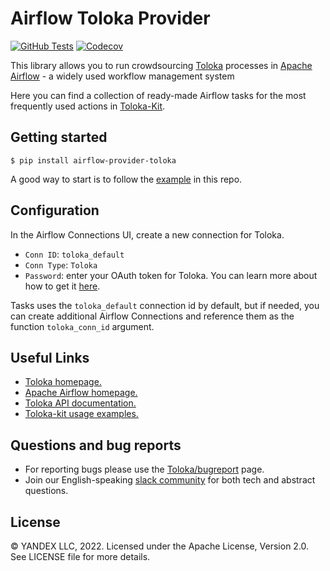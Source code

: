 # Airflow Toloka Provider

[![GitHub Tests](https://github.com/Toloka/airflow-provider-toloka/workflows/Tests/badge.svg?branch=main)](//github.com/Toloka/airflow-provider-toloka/actions?query=workflow:Tests)
[![Codecov][codecov_badge]][codecov_link]

[codecov_badge]: https://codecov.io/gh/Toloka/airflow-provider-toloka/branch/main/graph/badge.svg
[codecov_link]: https://codecov.io/gh/Toloka/airflow-provider-toloka

This library allows you to run crowdsourcing [Toloka](https://toloka.ai/) processes in [Apache Airflow](https://airflow.apache.org/) - a widely used workflow management system

Here you can find a collection of ready-made Airflow tasks for the most frequently used actions in [Toloka-Kit](https://github.com/Toloka/toloka-kit).

Getting started
--------------
```
$ pip install airflow-provider-toloka
```

A good way to start is to follow the [example](https://github.com/Toloka/airflow-provider-toloka/blob/main/toloka_provider/example_dags/text_classification.ipynb) in this repo.

Configuration
--------------
In the Airflow Connections UI, create a new connection for Toloka.

* `Conn ID`: `toloka_default`
* `Conn Type`: `Toloka`
* `Password`: enter your OAuth token for Toloka.
        You can learn more about how to get it [here](https://toloka.ai/docs/api/concepts/access.html#access__token).

Tasks uses the `toloka_default` connection id by default, but
if needed, you can create additional Airflow Connections and reference them
as the function `toloka_conn_id` argument.

Useful Links
--------------
- [Toloka homepage.](https://toloka.ai/)
- [Apache Airflow homepage.](https://airflow.apache.org/)
- [Toloka API documentation.](https://yandex.com/dev/toloka/doc/concepts/about.html?lang=en)
- [Toloka-kit usage examples.](https://github.com/Toloka/toloka-kit/tree/main/examples#toloka-kit-usage-examples)

Questions and bug reports
--------------
* For reporting bugs please use the [Toloka/bugreport](https://github.com/Toloka/airflow-provider-toloka/issues) page.
* Join our English-speaking [slack community](https://toloka.ai/community) for both tech and abstract questions.

License
-------
© YANDEX LLC, 2022. Licensed under the Apache License, Version 2.0. See LICENSE file for more details.
